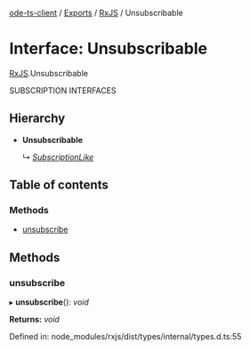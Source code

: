 [ode-ts-client](../README.md) / [Exports](../modules.md) / [RxJS](../modules/rxjs.md) / Unsubscribable

# Interface: Unsubscribable

[RxJS](../modules/rxjs.md).Unsubscribable

SUBSCRIPTION INTERFACES

## Hierarchy

* **Unsubscribable**

  ↳ [*SubscriptionLike*](rxjs.subscriptionlike.md)

## Table of contents

### Methods

- [unsubscribe](rxjs.unsubscribable.md#unsubscribe)

## Methods

### unsubscribe

▸ **unsubscribe**(): *void*

**Returns:** *void*

Defined in: node_modules/rxjs/dist/types/internal/types.d.ts:55
